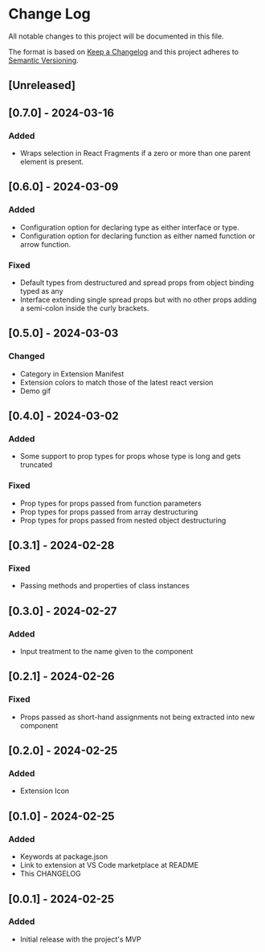 # Change Log

All notable changes to this project will be documented in this file.

The format is based on [Keep a Changelog](http://keepachangelog.com/) and this project adheres to [Semantic Versioning](http://semver.org/).

## [Unreleased]

## [0.7.0] - 2024-03-16

### Added

- Wraps selection in React Fragments if a zero or more than one parent element is present.

## [0.6.0] - 2024-03-09

### Added

- Configuration option for declaring type as either interface or type.
- Configuration option for declaring function as either named function or arrow function.

### Fixed

- Default types from destructured and spread props from object binding typed as any
- Interface extending single spread props but with no other props adding a semi-colon inside the curly brackets.

## [0.5.0] - 2024-03-03

### Changed

- Category in Extension Manifest
- Extension colors to match those of the latest react version
- Demo gif

## [0.4.0] - 2024-03-02

### Added

- Some support to prop types for props whose type is long and gets truncated

### Fixed

- Prop types for props passed from function parameters
- Prop types for props passed from array destructuring
- Prop types for props passed from nested object destructuring

## [0.3.1] - 2024-02-28

### Fixed

- Passing methods and properties of class instances

## [0.3.0] - 2024-02-27

### Added

- Input treatment to the name given to the component

## [0.2.1] - 2024-02-26

### Fixed

- Props passed as short-hand assignments not being extracted into new component

## [0.2.0] - 2024-02-25

### Added

- Extension Icon

## [0.1.0] - 2024-02-25

### Added

- Keywords at package.json
- Link to extension at VS Code marketplace at README
- This CHANGELOG

## [0.0.1] - 2024-02-25

### Added

- Initial release with the project's MVP

